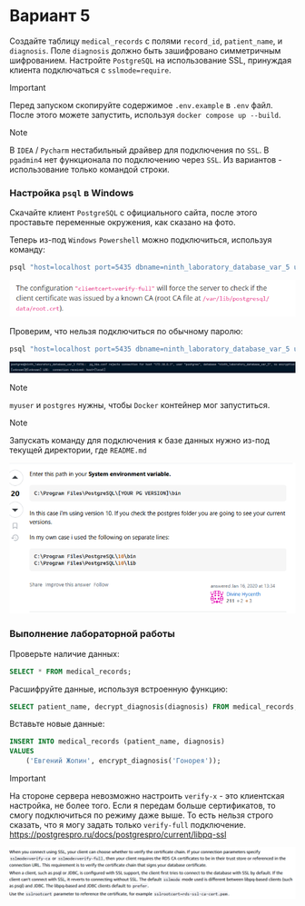 # Вариант 5

Создайте таблицу `medical_records` с полями `record_id`, `patient_name`, и `diagnosis`. Поле `diagnosis` должно быть
зашифровано симметричным шифрованием. Настройте `PostgreSQL` на использование SSL, принуждая клиента
подключаться с `sslmode=require`.

> [!IMPORTANT]
> Перед запуском скопируйте содержимое `.env.example` в `.env` файл. 
> После этого можете запустить, используя `docker compose up --build`.

> [!NOTE]
> В `IDEA` / `Pycharm` нестабильный драйвер для подключения по `SSL`. 
> В `pgadmin4` нет функционала по подключению через `SSL`.
> Из вариантов - использование только командой строки. 

### Настройка `psql` в Windows

Скачайте клиент `PostgreSQL` с официального сайта, после этого проставьте переменные окружения, как сказано на фото.

Теперь из-под `Windows` `Powershell` можно подключиться, используя команду: 

```bash
psql "host=localhost port=5435 dbname=ninth_laboratory_database_var_5 user=user2 sslmode=require sslcert=certs/client-cert.pem sslkey=certs/client-key.pem"
```
![img.png](images/2.png)


Проверим, что нельзя подключиться по обычному паролю:

```bash
psql "host=localhost port=5435 dbname=ninth_laboratory_database_var_5 user=user2"
```

![img.png](images/4.png)

> [!NOTE]
> `myuser` и `postgres` нужны, чтобы `Docker` контейнер мог запуститься.

> [!NOTE]
> Запускать команду для подключения к базе данных нужно из-под текущей директории, где `README.md`

![img.png](images/1.png)

### Выполнение лабораторной работы

Проверьте наличие данных:

```sql
SELECT * FROM medical_records;
```

Расшифруйте данные, используя встроенную функцию: 

```sql
SELECT patient_name, decrypt_diagnosis(diagnosis) FROM medical_records;
```

Вставьте новые данные:

```sql
INSERT INTO medical_records (patient_name, diagnosis)
VALUES
    ('Евгений Жопин', encrypt_diagnosis('Гонорея'));
```

> [!IMPORTANT]
> На стороне сервера невозможно настроить `verify-x` - это клиентская настройка, не более того. 
> Если я передам больше сертификатов, то смогу подключиться по режиму даже выше. То есть нельзя строго сказать,
> что я могу задать только `verify-full` подключение. 
> https://postgrespro.ru/docs/postgrespro/current/libpq-ssl

![img.png](images/3.png)